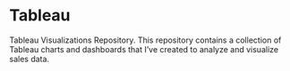 # Tableau
Tableau Visualizations Repository. This repository contains a collection of Tableau charts and dashboards that I’ve created to analyze and visualize sales data. 
